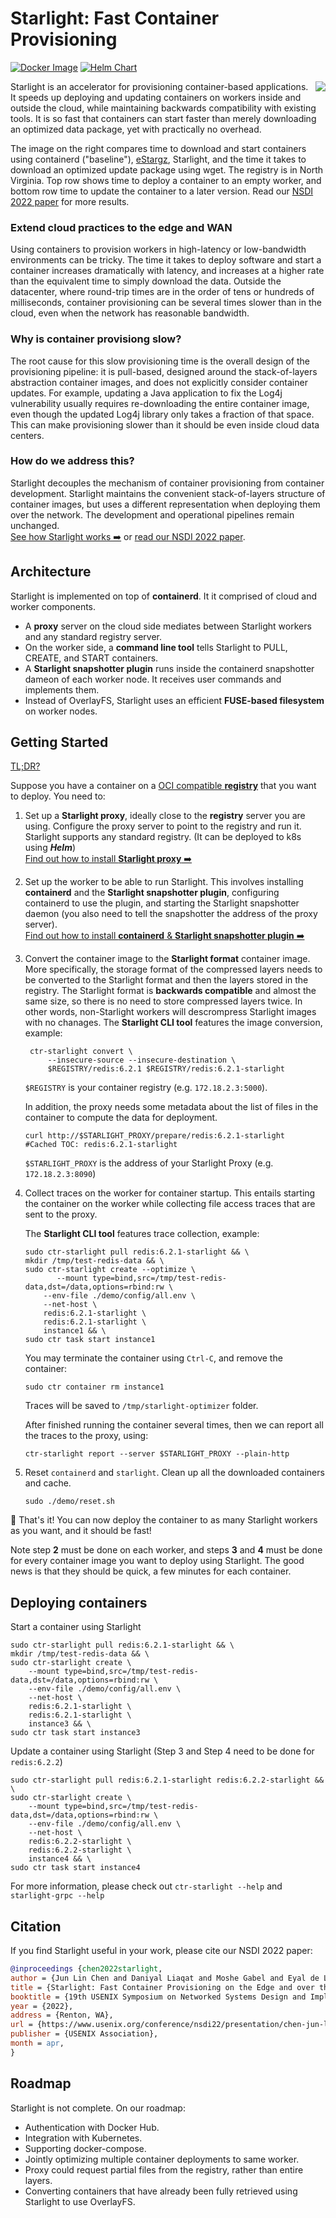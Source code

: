 # Starlight: Fast Container Provisioning

[![Docker Image](https://github.com/mc256/starlight/actions/workflows/docker-image.yml/badge.svg)](https://github.com/mc256/starlight/actions/workflows/docker-image.yml)
[![Helm Chart](https://github.com/mc256/starlight/actions/workflows/helm-chart.yml/badge.svg)](https://github.com/mc256/starlight/actions/workflows/helm-chart.yml)

<img align="right" src="docs/provisioning-time-wan.png">

Starlight is an accelerator for provisioning container-based applications.
It speeds up deploying and updating containers on workers inside and outside the cloud, 
while maintaining backwards compatibility with existing tools.
It is so fast that containers can start faster than merely downloading an optimized data package, 
yet with practically no overhead. 

The image on the right compares time to download and start containers using containerd ("baseline"), [eStargz](https://github.com/containerd/stargz-snapshotter/blob/main/docs/estargz.md), Starlight, and the time it takes to download an optimized update package using wget. 
The registry is in North Virginia.
Top row shows time to deploy a container to an empty worker, and bottom row time to update the container to a later version.
Read our [NSDI 2022 paper](https://www.usenix.org/conference/nsdi22/presentation/chen-jun-lin) for more results.

### Extend cloud practices to the edge and WAN
Using containers to provision workers in high-latency or low-bandwidth environments can be tricky.
The time it takes to deploy software and start a container increases dramatically with latency, 
and increases at a higher rate than the equivalent time to simply download the data.
Outside the datacenter, where round-trip times are in the order of tens or hundreds of milliseconds, 
container provisioning can be several times slower than in the cloud, even when the network has reasonable bandwidth.

### Why is container provisiong slow?
The root cause for this slow provisioning time is the overall design of the provisioning pipeline: 
it is pull-based, designed around the stack-of-layers abstraction container images, 
and does not explicitly consider container updates.
For example, updating a Java application to fix the Log4j vulnerability usually requires re-downloading the entire container image, even though the updated Log4j library only takes a fraction of that space. 
This can make provisioning slower than it should be even inside cloud data centers.

### How do we address this?
Starlight decouples the mechanism of container provisioning from container development.
Starlight maintains the convenient stack-of-layers structure of container images, 
but uses a different representation when deploying them over the network.
The development and operational pipelines remain unchanged.
<br>[See how Starlight works ➡️](docs/starlight-workflow.md) or [read our NSDI 2022 paper](https://www.usenix.org/conference/nsdi22/presentation/chen-jun-lin).

## Architecture
Starlight is implemented on top of **containerd**. It it comprised of cloud and worker components.
* A **proxy** server on the cloud side mediates between Starlight workers and any standard registry server.
* On the worker side, a **command line tool** tells Starlight to PULL, CREATE, and START containers.
* A **Starlight snapshotter plugin** runs inside the containerd snapshotter dameon of each worker node. It receives user commands and implements them.
* Instead of OverlayFS, Starlight uses an efficient **FUSE-based filesystem** on worker nodes.

## Getting Started

[TL;DR?](https://github.com/mc256/starlight/blob/master/docs/newbie.md)

Suppose you have a container on a [OCI compatible **registry**](https://github.com/distribution/distribution) that you want to deploy.
You need to:

1) Set up a **Starlight proxy**, 
ideally close to the **registry** server you are using. Configure the proxy server to point to the registry and run it.
Starlight supports any standard registry. (It can be deployed to k8s using ***Helm***)
<br>[Find out how to install **Starlight proxy** ➡️](docs/starlight-proxy.md) 


2) Set up the worker to be able to run Starlight. 
This involves 
installing **containerd** and the **Starlight snapshotter plugin**, 
configuring containerd to use the plugin, 
and starting the Starlight snapshotter daemon
(you also need to tell the snapshotter the address of the proxy server).
<br>[Find out how to install **containerd** & **Starlight snapshotter plugin** ➡️](docs/starlight-snapshotter.md)


3) Convert the container image to the **Starlight format** container image.
   More specifically, the storage format of the compressed layers needs to be converted to the Starlight format and then the layers stored in the registry. 
   The Starlight format is **backwards compatible** and almost the same size, so there is no need to store compressed layers twice. In other words, non-Starlight workers will descrompress Starlight images with no chanages.
   The **Starlight CLI tool** features the image conversion, example:
   ```shell
    ctr-starlight convert \
        --insecure-source --insecure-destination \
        $REGISTRY/redis:6.2.1 $REGISTRY/redis:6.2.1-starlight
   ```
   `$REGISTRY` is your container registry (e.g. `172.18.2.3:5000`).
   
   In addition, the proxy needs some metadata about the list of files in the container to compute the data for deployment.
   ```shell
   curl http://$STARLIGHT_PROXY/prepare/redis:6.2.1-starlight
   #Cached TOC: redis:6.2.1-starlight
   ```
   `$STARLIGHT_PROXY` is the address of your Starlight Proxy (e.g. `172.18.2.3:8090`)

4) Collect traces on the worker for container startup. 
   This entails starting the container on the worker while collecting file access traces that are sent to the proxy.
   
   The **Starlight CLI tool** features trace collection, example:
   ```shell
   sudo ctr-starlight pull redis:6.2.1-starlight && \
   mkdir /tmp/test-redis-data && \
   sudo ctr-starlight create --optimize \
          --mount type=bind,src=/tmp/test-redis-data,dst=/data,options=rbind:rw \
       --env-file ./demo/config/all.env \
       --net-host \
       redis:6.2.1-starlight \
       redis:6.2.1-starlight \
       instance1 && \
   sudo ctr task start instance1
   ```
   
   You may terminate the container using `Ctrl-C`, and remove the container:
   ```shell
   sudo ctr container rm instance1
   ```
   Traces will be saved to `/tmp/starlight-optimizer` folder.
   
   After finished running the container several times, then we can report all the traces to the proxy, using:
   ```shell
   ctr-starlight report --server $STARLIGHT_PROXY --plain-http
   ```

5) Reset `containerd` and `starlight`. Clean up all the downloaded containers and cache.
   ```shell
   sudo ./demo/reset.sh
   ```

🙌 That's it! You can now deploy the container to as many Starlight workers as you want, and it should be fast!

Note step **2** must be done on each worker, and steps **3** and **4** must be done for every container image you want to deploy using Starlight. 
The good news is that they should be quick, a few minutes for each container.

## Deploying containers

Start a container using Starlight
```shell
sudo ctr-starlight pull redis:6.2.1-starlight && \
mkdir /tmp/test-redis-data && \
sudo ctr-starlight create \
	--mount type=bind,src=/tmp/test-redis-data,dst=/data,options=rbind:rw \
	--env-file ./demo/config/all.env \
	--net-host \
	redis:6.2.1-starlight \
	redis:6.2.1-starlight \
    instance3 && \
sudo ctr task start instance3
```

Update a container using Starlight (Step 3 and Step 4 need to be done for `redis:6.2.2`)
```shell
sudo ctr-starlight pull redis:6.2.1-starlight redis:6.2.2-starlight && \
sudo ctr-starlight create \
	--mount type=bind,src=/tmp/test-redis-data,dst=/data,options=rbind:rw \
	--env-file ./demo/config/all.env \
	--net-host \
	redis:6.2.2-starlight \
	redis:6.2.2-starlight \
    instance4 && \
sudo ctr task start instance4
```

For more information, please check out `ctr-starlight --help` and `starlight-grpc --help`

## Citation
If you find Starlight useful in your work, please cite our NSDI 2022 paper:
```bibtex
@inproceedings {chen2022starlight,
author = {Jun Lin Chen and Daniyal Liaqat and Moshe Gabel and Eyal de Lara},
title = {Starlight: Fast Container Provisioning on the Edge and over the {WAN}},
booktitle = {19th USENIX Symposium on Networked Systems Design and Implementation (NSDI 22)},
year = {2022},
address = {Renton, WA},
url = {https://www.usenix.org/conference/nsdi22/presentation/chen-jun-lin},
publisher = {USENIX Association},
month = apr,
}
```

## Roadmap
Starlight is not complete. On our roadmap:

* Authentication with Docker Hub.
* Integration with Kubernetes.
* Supporting docker-compose.
* Jointly optimizing multiple container deployments to same worker.
* Proxy could request partial files from the registry, rather than entire layers.
* Converting containers that have already been fully retrieved using Starlight to use OverlayFS.

